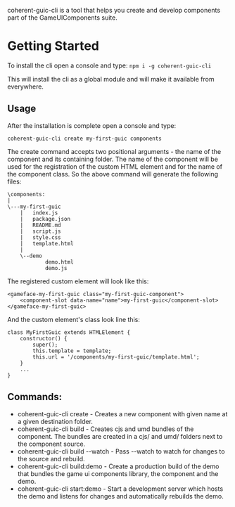 coherent-guic-cli is a tool that helps you create and develop components
part of the GameUIComponents suite.

# Getting Started

To install the cli open a console and type:
`npm i -g coherent-guic-cli`

This will install the cli as a global module and will make it available from 
everywhere.

## Usage
After the installation is complete open a console and type:

`coherent-guic-cli create my-first-guic components`

The create command accepts two positional arguments - the name of the component
and its containing folder. The name of the component will be used for the registration
of the custom HTML element and for the name of the component class. So the above
command will generate the following files:

```
\components:
|
\---my-first-guic
    |   index.js
    |   package.json
    |   README.md
    |   script.js
    |   style.css
    |   template.html
    |
    \--demo
            demo.html
            demo.js
```

The registered custom element will look like this:

```
<gameface-my-first-guic class="my-first-guic-component">
    <component-slot data-name="name">my-first-guic</component-slot>
</gameface-my-first-guic>
```

And the custom element's class look line this:

```
class MyFirstGuic extends HTMLElement {
    constructor() {
        super();
        this.template = template;
        this.url = '/components/my-first-guic/template.html';
    }
    ...
}
```

## Commands:

* coherent-guic-cli create <name> <destination> - Creates a new component with
given name at a given destination folder.
* coherent-guic-cli build - Creates cjs and umd bundles of the component. The
bundles are created in a cjs/ and umd/ folders next to the component source.
* coherent-guic-cli build --watch - Pass --watch to watch for changes to the source
and rebuild.
* coherent-guic-cli build:demo - Create a production build of the demo that bundles
the game ui components library, the component and the demo.
* coherent-guic-cli start:demo - Start a development server which hosts the demo
and listens for changes and automatically rebuilds the demo.